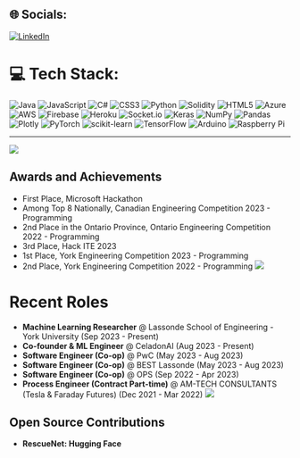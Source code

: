 
## 🌐 Socials:
[![LinkedIn](https://img.shields.io/badge/LinkedIn-%230077B5.svg?logo=linkedin&logoColor=white)](https://www.linkedin.com/in/muhammadhamzasohail/) 

# 💻 Tech Stack:
![Java](https://img.shields.io/badge/java-%23ED8B00.svg?style=for-the-badge&logo=java&logoColor=white) ![JavaScript](https://img.shields.io/badge/javascript-%23323330.svg?style=for-the-badge&logo=javascript&logoColor=%23F7DF1E) ![C#](https://img.shields.io/badge/c%23-%23239120.svg?style=for-the-badge&logo=c-sharp&logoColor=white) ![CSS3](https://img.shields.io/badge/css3-%231572B6.svg?style=for-the-badge&logo=css3&logoColor=white) ![Python](https://img.shields.io/badge/python-3670A0?style=for-the-badge&logo=python&logoColor=ffdd54) ![Solidity](https://img.shields.io/badge/Solidity-%23363636.svg?style=for-the-badge&logo=solidity&logoColor=white) ![HTML5](https://img.shields.io/badge/html5-%23E34F26.svg?style=for-the-badge&logo=html5&logoColor=white) ![Azure](https://img.shields.io/badge/azure-%230072C6.svg?style=for-the-badge&logo=azure-devops&logoColor=white) ![AWS](https://img.shields.io/badge/AWS-%23FF9900.svg?style=for-the-badge&logo=amazon-aws&logoColor=white) ![Firebase](https://img.shields.io/badge/firebase-%23039BE5.svg?style=for-the-badge&logo=firebase) ![Heroku](https://img.shields.io/badge/heroku-%23430098.svg?style=for-the-badge&logo=heroku&logoColor=white) ![Socket.io](https://img.shields.io/badge/Socket.io-black?style=for-the-badge&logo=socket.io&badgeColor=010101) ![Keras](https://img.shields.io/badge/Keras-%23D00000.svg?style=for-the-badge&logo=Keras&logoColor=white) ![NumPy](https://img.shields.io/badge/numpy-%23013243.svg?style=for-the-badge&logo=numpy&logoColor=white) ![Pandas](https://img.shields.io/badge/pandas-%23150458.svg?style=for-the-badge&logo=pandas&logoColor=white) ![Plotly](https://img.shields.io/badge/Plotly-%233F4F75.svg?style=for-the-badge&logo=plotly&logoColor=white) ![PyTorch](https://img.shields.io/badge/PyTorch-%23EE4C2C.svg?style=for-the-badge&logo=PyTorch&logoColor=white) ![scikit-learn](https://img.shields.io/badge/scikit--learn-%23F7931E.svg?style=for-the-badge&logo=scikit-learn&logoColor=white) ![TensorFlow](https://img.shields.io/badge/TensorFlow-%23FF6F00.svg?style=for-the-badge&logo=TensorFlow&logoColor=white) ![Arduino](https://img.shields.io/badge/-Arduino-00979D?style=for-the-badge&logo=Arduino&logoColor=white) ![Raspberry Pi](https://img.shields.io/badge/-RaspberryPi-C51A4A?style=for-the-badge&logo=Raspberry-Pi)

---
[![](https://visitcount.itsvg.in/api?id=Hamzenium&icon=0&color=0)](https://visitcount.itsvg.in)
## Awards and Achievements

- First Place, Microsoft Hackathon
- Among Top 8 Nationally, Canadian Engineering Competition 2023 - Programming
- 2nd Place in the Ontario Province, Ontario Engineering Competition 2022 - Programming
- 3rd Place, Hack ITE 2023
- 1st Place, York Engineering Competition 2023 - Programming
- 2nd Place, York Engineering Competition 2022 - Programming
[![](https://visitcount.itsvg.in/api?id=Hamzenium&icon=0&color=0)](https://visitcount.itsvg.in)
# Recent Roles

- **Machine Learning Researcher** @ Lassonde School of Engineering - York University (Sep 2023 - Present)
- **Co-founder & ML Engineer** @ CeladonAI (Aug 2023 - Present)
- **Software Engineer (Co-op)** @ PwC (May 2023 - Aug 2023)
- **Software Engineer (Co-op)** @ BEST Lassonde (May 2023 - Aug 2023)
- **Software Engineer (Co-op)** @ OPS (Sep 2022 - Apr 2023)
- **Process Engineer (Contract Part-time)** @ AM-TECH CONSULTANTS (Tesla & Faraday Futures) (Dec 2021 - Mar 2022)
[![](https://visitcount.itsvg.in/api?id=Hamzenium&icon=0&color=0)](https://visitcount.itsvg.in)
## Open Source Contributions
- **RescueNet: Hugging Face**
<!-- Proudly creplated with GPRM ( https://gprm.itsvg.in ) -->

